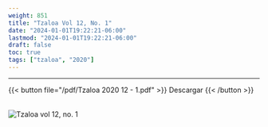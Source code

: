 ```yaml
---
weight: 851
title: "Tzaloa Vol 12, No. 1"
date: "2024-01-01T19:22:21-06:00"
lastmod: "2024-01-01T19:22:21-06:00"
draft: false
toc: true
tags: ["tzaloa", "2020"]
---
```

- - - - - - - - -
{{< button file="/pdf/Tzaloa 2020 12 - 1.pdf" >}}   Descargar {{< /button >}} 
######
![Tzaloa vol 12, no. 1](/images/portada/12-1.jpeg)